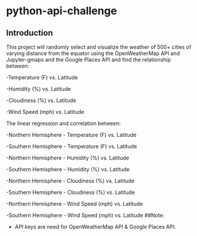 # python-api-challenge
## Introduction
 This project will randomly select and visualize the weather of 500+ cities of varying distance from the equator using the OpenWeatherMap API and Jupyter-gmaps and the Google Places API and find the relationship between:
 
-Temperature (F) vs. Latitude


-Humidity (%) vs. Latitude


-Cloudiness (%) vs. Latitude


-Wind Speed (mph) vs. Latitude


 The linear regression and correlation between:
 
 
-Northern Hemisphere - Temperature (F) vs. Latitude


-Southern Hemisphere - Temperature (F) vs. Latitude


-Northern Hemisphere - Humidity (%) vs. Latitude


-Southern Hemisphere - Humidity (%) vs. Latitude


-Northern Hemisphere - Cloudiness (%) vs. Latitude


-Southern Hemisphere - Cloudiness (%) vs. Latitude


-Northern Hemisphere - Wind Speed (mph) vs. Latitude


-Southern Hemisphere - Wind Speed (mph) vs. Latitude
##Note:
- API keys are need for OpenWeatherMap API & Google Places API.
